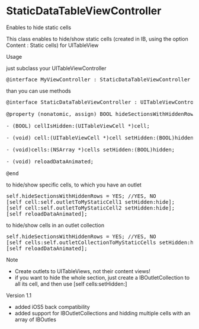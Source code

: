 StaticDataTableViewController
=============================

Enables to hide static cells

This class enables to hide/show static cells (created in IB, using the option Content : Static cells) for UITableView

Usage

just subclass your UITableViewController

<pre>@interface MyViewController : StaticDataTableViewController</pre>

than you can use methods

<pre>
@interface StaticDataTableViewController : UITableViewController

@property (nonatomic, assign) BOOL hideSectionsWithHiddenRows;

- (BOOL) cellIsHidden:(UITableViewCell *)cell;

- (void) cell:(UITableViewCell *)cell setHidden:(BOOL)hidden;

- (void)cells:(NSArray *)cells setHidden:(BOOL)hidden;

- (void) reloadDataAnimated;

@end
</pre>

to hide/show specific cells, to which you have an outlet
<pre>
self.hideSectionsWithHiddenRows = YES; //YES, NO
[self cell:self.outletToMyStaticCell1 setHidden:hide];
[self cell:self.outletToMyStaticCell2 setHidden:hide];
[self reloadDataAnimated];
</pre>

to hide/show cells in an outlet collection
<pre>
self.hideSectionsWithHiddenRows = YES; //YES, NO
[self cells:self.outletCollectionToMyStaticCells setHidden:hide];
[self reloadDataAnimated];
</pre>

Note
- Create outlets to UITableViews, not their content views!
- if you want to hide the whole section, just create a IBOutletCollection to all its cell, and then use [self cells:setHidden:]

Version 1.1
- added iOS5 back compatibility
- added support for IBOutletCollections and hidding multiple cells with an array of IBOutles
